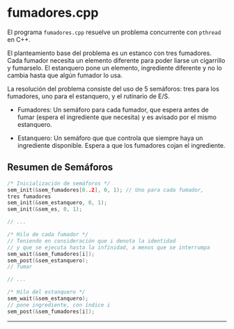 fumadores.cpp
===

El programa `fumadores.cpp` resuelve un problema concurrente con 
`pthread` en C++.

El planteamiento base del problema es un estanco con tres 
fumadores. 
Cada fumador necesita un elemento diferente para poder 
liarse un cigarrillo y fumarselo. 
El estanquero pone un elemento, ingrediente diferente y no lo 
cambia hasta que algún fumador lo usa.

La resolución del problema consiste del uso de 5 semáforos: tres 
para los fumadores, uno para el estanquero, y el rutinario de E/S.

* Fumadores: Un semáforo para cada fumador, que espera antes de 
fumar (espera el ingrediente que necesita) y es avisado por el 
mismo estanquero.

* Estanquero: Un semáforo que que controla que siempre haya un 
ingrediente disponible. Espera a que los fumadores cojan el 
ingrediente.

Resumen de Semáforos
---

```cpp
/* Inicialización de semáforos */
sem_init(&sem_fumadores[0..2], 0, 1); // Uno para cada fumador, 
tres fumadores
sem_init(&sem_estanquero, 0, 1);
sem_init(&sem_es, 0, 1);

// ...

/* Hilo de cada fumador */
// Teniendo en consideración que i denota la identidad
// y que se ejecuta hasta la infinidad, a menos que se interrumpa
sem_wait(&sem_fumadores[i]);
sem_post(&sem_estanquero);
// fumar 

// ...

/* Hilo del estanquero */
sem_wait(&sem_estanquero);
// pone ingrediente, con índice i
sem_post(&sem_fumadores[i]);

```

----
